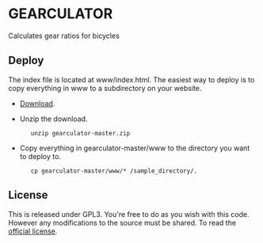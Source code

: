GEARCULATOR
===============

Calculates gear ratios for bicycles

Deploy
---------------
The index file is located at www/index.html. The easiest way to deploy is to copy everything in www
to a subdirectory on your website.
*  [Download](https://github.com/rcpeters/gearculator/archive/master.zip). 
*  Unzip the download. 

          unzip gearculator-master.zip
*  Copy everything in gearculator-master/www to the directory you want to deploy to.

          cp gearculator-master/www/* /sample_directory/.

License
---------------
This is released under GPL3. You're free to do as you wish with this code. However any 
modifications to the source must be shared.
To read the [official license](https://github.com/rcpeters/gearculator/blob/master/LICENSE).
